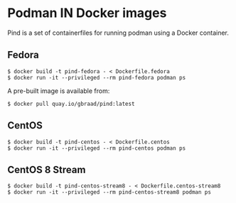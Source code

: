 Podman IN Docker images
=======================

Pind is a set of containerfiles for running podman using a Docker container.

Fedora
------

```
$ docker build -t pind-fedora - < Dockerfile.fedora
$ docker run -it --privileged --rm pind-fedora podman ps
```


A pre-built image is available from:

```
$ docker pull quay.io/gbraad/pind:latest
```


CentOS
------

```
$ docker build -t pind-centos - < Dockerfile.centos
$ docker run -it --privileged --rm pind-centos podman ps
```

CentOS 8 Stream
---------------

```
$ docker build -t pind-centos-stream8 - < Dockerfile.centos-stream8
$ docker run -it --privileged --rm pind-centos-stream8 podman ps
```

